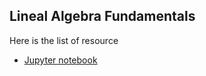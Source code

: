 ## Lineal Algebra Fundamentals
Here is the list of resource
* [Jupyter notebook](https://github.com/juanvanegastw/machine-intelligence-sessions/blob/master/session3/AlgebraLineaOperaciones.ipynb)
